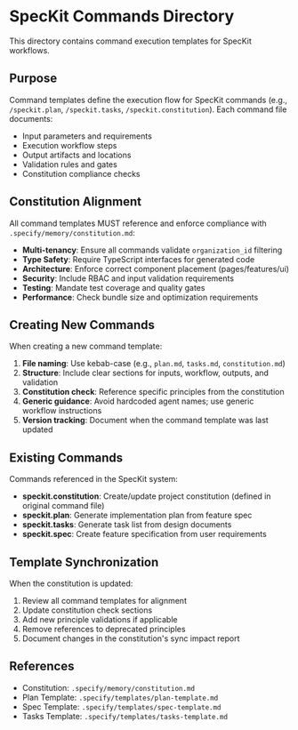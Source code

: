 # SpecKit Commands Directory

This directory contains command execution templates for SpecKit workflows.

## Purpose

Command templates define the execution flow for SpecKit commands (e.g., `/speckit.plan`, `/speckit.tasks`, `/speckit.constitution`). Each command file documents:

- Input parameters and requirements
- Execution workflow steps
- Output artifacts and locations
- Validation rules and gates
- Constitution compliance checks

## Constitution Alignment

All command templates MUST reference and enforce compliance with `.specify/memory/constitution.md`:

- **Multi-tenancy**: Ensure all commands validate `organization_id` filtering
- **Type Safety**: Require TypeScript interfaces for generated code
- **Architecture**: Enforce correct component placement (pages/features/ui)
- **Security**: Include RBAC and input validation requirements
- **Testing**: Mandate test coverage and quality gates
- **Performance**: Check bundle size and optimization requirements

## Creating New Commands

When creating a new command template:

1. **File naming**: Use kebab-case (e.g., `plan.md`, `tasks.md`, `constitution.md`)
2. **Structure**: Include clear sections for inputs, workflow, outputs, and validation
3. **Constitution check**: Reference specific principles from the constitution
4. **Generic guidance**: Avoid hardcoded agent names; use generic workflow instructions
5. **Version tracking**: Document when the command template was last updated

## Existing Commands

Commands referenced in the SpecKit system:

- **speckit.constitution**: Create/update project constitution (defined in original command file)
- **speckit.plan**: Generate implementation plan from feature spec
- **speckit.tasks**: Generate task list from design documents
- **speckit.spec**: Create feature specification from user requirements

## Template Synchronization

When the constitution is updated:

1. Review all command templates for alignment
2. Update constitution check sections
3. Add new principle validations if applicable
4. Remove references to deprecated principles
5. Document changes in the constitution's sync impact report

## References

- Constitution: `.specify/memory/constitution.md`
- Plan Template: `.specify/templates/plan-template.md`
- Spec Template: `.specify/templates/spec-template.md`
- Tasks Template: `.specify/templates/tasks-template.md`

